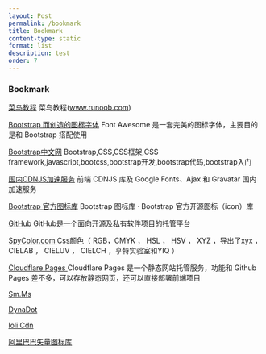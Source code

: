 ```yaml
---
layout: Post
permalink: /bookmark
title: Bookmark
content-type: static
format: list
description: test
order: 7
---
```


### Bookmark

[菜鸟教程](https://www.runoob.com) 菜鸟教程(www.runoob.com)

[Bootstrap 而创造的图标字体](https://www.bootcss.com/p/font-awesome/) Font Awesome 是一套完美的图标字体，主要目的是和 Bootstrap 搭配使用

[Bootstrap中文网](https://www.bootcss.com/) Bootstrap,CSS,CSS框架,CSS framework,javascript,bootcss,bootstrap开发,bootstrap代码,bootstrap入门

[国内CDNJS加速服务](https://u.sb/css-cdn/) 前端 CDNJS 库及 Google Fonts、Ajax 和 Gravatar 国内加速服务

[Bootstrap 官方图标库](https://icons.bootcss.com/) Bootstrap 图标库 · Bootstrap 官方开源图标（icon）库

[GitHub](https://github.com/) GitHub是一个面向开源及私有软件项目的托管平台

[SpyColor.com ](https://SpyColor.com ) Css颜色（ RGB，CMYK ， HSL ， HSV ， XYZ ，导出了xyx ， CIELAB ， CIELUV ， CIELCH ，亨特实验室和YIQ ）

[Cloudflare Pages ](https://pages.cloudflare.com/) Cloudflare Pages 是一个静态网站托管服务，功能和 Github Pages 差不多，可以存放静态网页，还可以直接部署前端项目

[Sm.Ms ](https://sm.ms/) 

[DynaDot ](https://www.dynadot.com/zh/)

[loli Cdn](https://u.sb/css-cdn/)

[阿里巴巴矢量图标库](https://www.iconfont.cn/)
